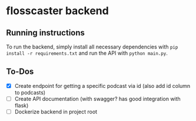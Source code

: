 # flosscaster backend

## Running instructions
To run the backend, simply install all necessary dependencies with `pip install -r requirements.txt` and run the API with `python main.py`.

## To-Dos
- [x] Create endpoint for getting a specific podcast via id (also add id column to podcasts)
- [ ] Create API documentation (with swagger? has good integration with flask)
- [ ] Dockerize backend in project root
